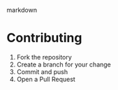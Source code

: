 markdown
# Contributing


1. Fork the repository
2. Create a branch for your change
3. Commit and push
4. Open a Pull Request